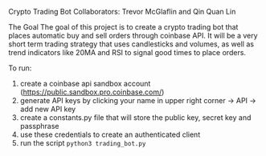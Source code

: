 Crypto Trading Bot
Collaborators: Trevor McGlaflin and Qin Quan Lin

The Goal
The goal of this project is to create a crypto trading bot that places
automatic buy and sell orders through coinbase API. It will be a very short
term trading strategy that uses candlesticks and volumes, as well as trend
indicators like 20MA and RSI to signal good times to place orders. 

To run:
1. create a coinbase api sandbox account (https://public.sandbox.pro.coinbase.com/)
2. generate API keys by clicking your name in upper right corner -> API -> add new API key
3. create a constants.py file that will store the public key, secret key and passphrase
4. use these credentials to create an authenticated client
5. run the script `python3 trading_bot.py`
